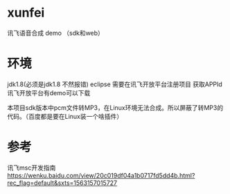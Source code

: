 # xunfei
讯飞语音合成 demo （sdk和web）
# 环境
jdk1.8(必须是jdk1.8 不然报错) eclipse 
需要在讯飞开放平台注册项目 获取APPId 
讯飞开放平台有demo可以下载

本项目sdk版本中pcm文件转MP3，在Linux环境无法合成。所以屏蔽了转MP3的代码。（百度都是要在Linux装一个啥插件）


# 参考
讯飞msc开发指南
https://wenku.baidu.com/view/20c019df04a1b0717fd5dd4b.html?rec_flag=default&sxts=1563157015727
